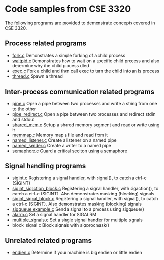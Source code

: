 # Code samples from CSE 3320
The following programs are provided to demonstrate concepts covered in CSE 3320.

## Process related programs
- [fork.c][01] 		Demonstrates a simple forking of a child process
- [waitpid.c][02]	Demonstrates how to wait on a specific child process and also determine why the child process died
- [exec.c][03]		Fork a child and then call exec to turn the child into an ls process
- [thread.c][11]	Spawn a thread	

## Inter-process communication related programs
- [pipe.c][05]	Open a pipe between two processes and write a string from one to the other
- [pipe_redirect.c][06]	Open a pipe between two processes and redirect stdin and stdout 
- [shared_mem.c][13]	Setup a shared memory segment and read or write using it 
- [memmap.c][16]	Memory map a file and read from it
- [named_listener.c][17]	Create a listener on a named pipe
- [named_sender.c][18]	Create a writer to a named pipe 
- [semaphore.c][19]	Guard a critical seciton using a semaphore

## Signal handling programs
- [sigint.c][07]	Registering a signal handler, with signal(), to catch a ctrl-c (SIGINT)
- [sigint_sigaction_block.c][08]	Registering a signal handler, with sigaction(), to catch a ctrl-c (SIGINT). Also demonstrates masking (blocking) signals
- [sigint_signal_block.c][09]	Registering a signal handler, with signal(), to catch a ctrl-c (SIGINT). Also demonstrates masking (blocking) signals
- [sigqueue_example.c][10]	Send a signal to a process using sigqueue()
- [alarm.c][12]		Set a signal handler for SIGALRM
- [multiple_signals.c][14]	Set a single signal handler for multiple signals 
- [block_signal.c][15]	Block signals with sigprocmask()

## Unrelated related programs
- [endien.c][04] 	Determine if your machine is big endien or little endien 

[01]:https://github.com/CSE3320/Code-Samples/blob/master/fork.c
[02]:https://github.com/CSE3320/Code-Samples/blob/master/waitpid.c
[03]:https://github.com/CSE3320/Code-Samples/blob/master/exec.c 
[04]:https://github.com/CSE3320/Code-Samples/blob/master/endien.c 
[05]:https://github.com/CSE3320/Code-Samples/blob/master/pipe.c 
[06]:https://github.com/CSE3320/Code-Samples/blob/master/pipe_redirect.c 
[07]:https://github.com/CSE3320/Code-Samples/blob/master/sigint.c 
[08]:https://github.com/CSE3320/Code-Samples/blob/master/sigint_sigaction_block.c 
[09]:https://github.com/CSE3320/Code-Samples/blob/master/sigint_signal_block.c 
[10]:https://github.com/CSE3320/Code-Samples/blob/master/sigqueue_example.c 
[11]:https://github.com/CSE3320/Code-Samples/blob/master/thread.c
[12]:https://github.com/CSE3320/Code-Samples/blob/master/alarm.c
[13]:https://github.com/CSE3320/Code-Samples/blob/master/shared_mem.c
[14]:https://github.com/CSE3320/Code-Samples/blob/master/multiple_signals.c
[15]:https://github.com/CSE3320/Code-Samples/blob/master/block_signals.c
[16]:https://github.com/CSE3320/Code-Samples/blob/master/memmap.c
[17]:https://github.com/CSE3320/Code-Samples/blob/master/named_listener.c
[18]:https://github.com/CSE3320/Code-Samples/blob/master/named_sender.c
[19]:https://github.com/CSE3320/Code-Samples/blob/master/semaphore.c
